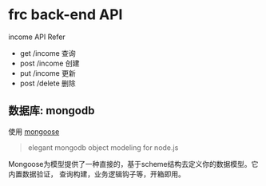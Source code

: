 # frc back-end API

income API Refer

* get  /income 查询
* post /income 创建
* put  /income 更新
* post /delete 删除


## 数据库: mongodb

使用 [mongoose](http://mongoosejs.net/)

> elegant mongodb object modeling for node.js

Mongoose为模型提供了一种直接的，基于scheme结构去定义你的数据模型。它内置数据验证， 查询构建，业务逻辑钩子等，开箱即用。
